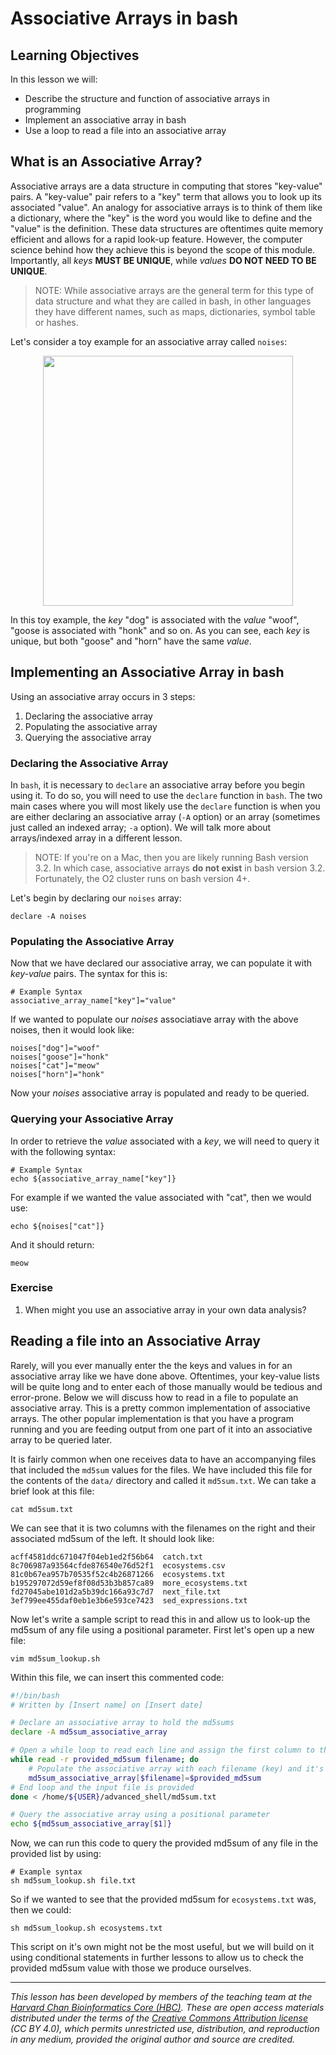 # Associative Arrays in bash

## Learning Objectives

In this lesson we will:

- Describe the structure and function of associative arrays in programming
- Implement an associative array in bash
- Use a loop to read a file into an associative array

## What is an Associative Array?

Associative arrays are a data structure in computing that stores "key-value" pairs. A "key-value" pair refers to a "key" term that allows you to look up its associated "value". An analogy for associative arrays is to think of them like a dictionary, where the "key" is the word you would like to define and the "value" is the definition. These data structures are oftentimes quite memory efficient and allows for a rapid look-up feature. However, the computer science behind how they achieve this is beyond the scope of this module. Importantly, all *keys* **MUST BE UNIQUE**, while *values* **DO NOT NEED TO BE UNIQUE**. 

> NOTE: While associative arrays are the general term for this type of data structure and what they are called in bash, in other languages they have different names, such as maps, dictionaries, symbol table or hashes.

Let's consider a toy example for an associative array called `noises`:

<p align="center">
<img src="../img/associative_array.png" width="400">
</p>

In this toy example, the *key* "dog" is associated with the *value* "woof", "goose is associated with "honk" and so on. As you can see, each *key* is unique, but both "goose" and "horn" have the same *value*.

## Implementing an Associative Array in bash

Using an associative array occurs in 3 steps:

1) Declaring the associative array
2) Populating the associative array
3) Querying the associative array

### Declaring the Associative Array

In `bash`, it is necessary to `declare` an associative array before you begin using it. To do so, you will need to use the `declare` function in `bash`. The two main cases where you will most likely use the `declare` function is when you are either declaring an associative array (`-A` option) or an array (sometimes just called an indexed array; `-a` option). We will talk more about arrays/indexed array in a different lesson.

> NOTE: If you're on a Mac, then you are likely running Bash version 3.2. In which case, associative arrays **do not exist** in bash version 3.2. Fortunately, the O2 cluster runs on bash version 4+.

Let's begin by declaring our `noises` array:

```
declare -A noises
```

### Populating the Associative Array

Now that we have declared our associative array, we can populate it with *key-value* pairs. The syntax for this is:

```
# Example Syntax
associative_array_name["key"]="value"
```

If we wanted to populate our *noises* associatiave array with the above noises, then it would look like:

```
noises["dog"]="woof"
noises["goose"]="honk"
noises["cat"]="meow"
noises["horn"]="honk"
```
Now your *noises* associative array is populated and ready to be queried.

### Querying your Associative Array

In order to retrieve the *value* associated with a *key*, we will need to query it with the following syntax:

```
# Example Syntax
echo ${associative_array_name["key"]}
```

For example if we wanted the value associated with "cat", then we would use:

```
echo ${noises["cat"]}
```

And it should return:

```
meow
```

### Exercise

1. When might you use an associative array in your own data analysis?

## Reading a file into an Associative Array

Rarely, will you ever manually enter the the keys and values in for an associative array like we have done above. Oftentimes, your key-value lists will be quite long and to enter each of those manually would be tedious and error-prone. Below we will discuss how to read in a file to populate an associative array. This is a pretty common implementation of associative arrays. The other popular implementation is that you have a program running and you are feeding output from one part of it into an associative array to be queried later. 


It is fairly common when one receives data to have an accompanying files that included the `md5sum` values for the files. We have included this file for the contents of the `data/` directory and called it `md5sum.txt`. We can take a brief look at this file:

```
cat md5sum.txt
```

We can see that it is two columns with the filenames on the right and their associated md5sum of the left. It should look like:

```
acff4581ddc671047f04eb1ed2f56b64  catch.txt
8c706987a93564cfde876540e76d52f1  ecosystems.csv
81c0b67ea957b70535f52c4b26871266  ecosystems.txt
b195297072d59ef8f08d53b3b857ca89  more_ecosystems.txt
fd27045abe101d2a5b39dc166a93c7d7  next_file.txt
3ef799ee455daf0eb1e3b6e593ce7423  sed_expressions.txt
```

Now let's write a sample script to read this in and allow us to look-up the md5sum of any file using a positional parameter. First let's open up a new file:

```
vim md5sum_lookup.sh
```

Within this file, we can insert this commented code:

```bash
#!/bin/bash
# Written by [Insert name] on [Insert date]

# Declare an associative array to hold the md5sums
declare -A md5sum_associative_array

# Open a while loop to read each line and assign the first column to the variable "provided_md5sum" and the second column to the variable "filename"
while read -r provided_md5sum filename; do
    # Populate the associative array with each filename (key) and it's associated md5sum (value)
    md5sum_associative_array[$filename]=$provided_md5sum
# End loop and the input file is provided
done < /home/${USER}/advanced_shell/md5sum.txt

# Query the associative array using a positional parameter
echo ${md5sum_associative_array[$1]}
```

Now, we can run this code to query the provided md5sum of any file in the provided list by using:

```
# Example syntax
sh md5sum_lookup.sh file.txt
```

So if we wanted to see that the provided md5sum for `ecosystems.txt` was, then we could:

```
sh md5sum_lookup.sh ecosystems.txt
```

This script on it's own might not be the most useful, but we will build on it using conditional statements in further lessons to allow us to check the provided md5sum value with those we produce ourselves.

***

*This lesson has been developed by members of the teaching team at the [Harvard Chan Bioinformatics Core (HBC)](http://bioinformatics.sph.harvard.edu/). These are open access materials distributed under the terms of the [Creative Commons Attribution license](https://creativecommons.org/licenses/by/4.0/) (CC BY 4.0), which permits unrestricted use, distribution, and reproduction in any medium, provided the original author and source are credited.*
